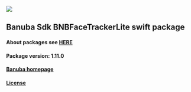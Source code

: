 [![](https://www.banuba.com/hubfs/Banuba_November2018/Images/Banuba%20SDK.png)](https://docs.banuba.com/face-ar-sdk-v1/ios/ios_overview)

## Banuba Sdk BNBFaceTrackerLite swift package

#### About packages see [HERE](https://docs.banuba.com/face-ar-sdk-v1/ios/ios_packages)

#### Package version: **1.11.0**

#### **[Banuba homepage](https://banuba.com)**

#### **[License](https://www.banuba.com/terms)**
